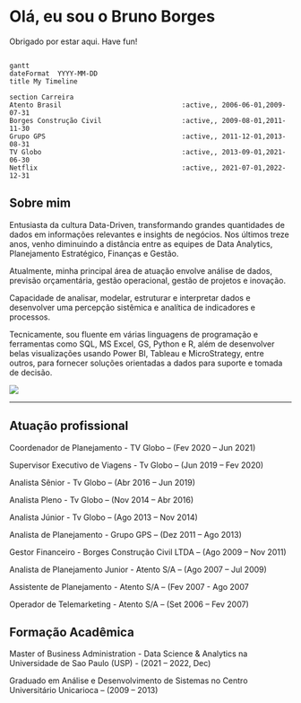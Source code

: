 # Olá, eu sou o Bruno Borges

Obrigado por estar aqui. Have fun!

```mermaid

gantt
dateFormat  YYYY-MM-DD
title My Timeline

section Carreira
Atento Brasil                              :active,, 2006-06-01,2009-07-31
Borges Construção Civil                    :active,, 2009-08-01,2011-11-30
Grupo GPS                                  :active,, 2011-12-01,2013-08-31
TV Globo                                   :active,, 2013-09-01,2021-06-30
Netflix                                    :active,, 2021-07-01,2022-12-31

```

## Sobre mim 

Entusiasta da cultura Data-Driven, transformando grandes quantidades de dados em informações relevantes e insights de negócios. Nos últimos treze anos, venho diminuindo a distância entre as equipes de Data Analytics, Planejamento Estratégico, Finanças e Gestão.

Atualmente, minha principal área de atuação envolve análise de dados, previsão orçamentária, gestão operacional, gestão de projetos e inovação.
 
Capacidade de analisar, modelar, estruturar e interpretar dados e desenvolver uma percepção sistêmica e analítica de indicadores e processos.

Tecnicamente, sou fluente em várias linguagens de programação e ferramentas como SQL, MS Excel, GS, Python e R, além de desenvolver belas visualizações usando Power BI, Tableau e MicroStrategy, entre outros, para fornecer soluções orientadas a dados para suporte e tomada de decisão.



  
<div> 
  <a href="https://www.linkedin.com/in/bruno-santos-borges-56779880/" target="_blank"><img src="https://img.shields.io/badge/-LinkedIn-%230077B5?style=for-the-badge&logo=linkedin&logoColor=white" target="_blank"></a> 
</div>

----

## Atuação profissional

Coordenador de Planejamento - TV Globo – (Fev 2020 – Jun 2021)

Supervisor Executivo de Viagens - Tv Globo – (Jun 2019 – Fev 2020)

Analista Sênior - Tv Globo – (Abr 2016 – Jun 2019)

Analista Pleno - Tv Globo – (Nov 2014 – Abr 2016)

Analista Júnior - Tv Globo – (Ago 2013 – Nov 2014)

Analista de Planejamento - Grupo GPS – (Dez 2011 – Ago 2013)

Gestor Financeiro - Borges Construção Civil LTDA – (Ago 2009 – Nov 2011)

Analista de Planejamento Junior - Atento S/A – (Ago 2007 – Jul 2009)

Assistente de Planejamento - Atento S/A – (Fev 2007 - Ago 2007

Operador de Telemarketing - Atento S/A – (Set 2006 – Fev 2007)

## Formação Acadêmica

Master of Business Administration - Data Science & Analytics na Universidade de Sao Paulo (USP) - (2021 – 2022, Dec)

Graduado em Análise e Desenvolvimento de Sistemas no Centro Universitário Unicarioca – (2009 – 2013)
